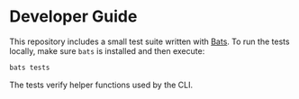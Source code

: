 # Developer Guide

This repository includes a small test suite written with [Bats](https://bats-core.readthedocs.io/).
To run the tests locally, make sure `bats` is installed and then execute:

```bash
bats tests
```

The tests verify helper functions used by the CLI.
